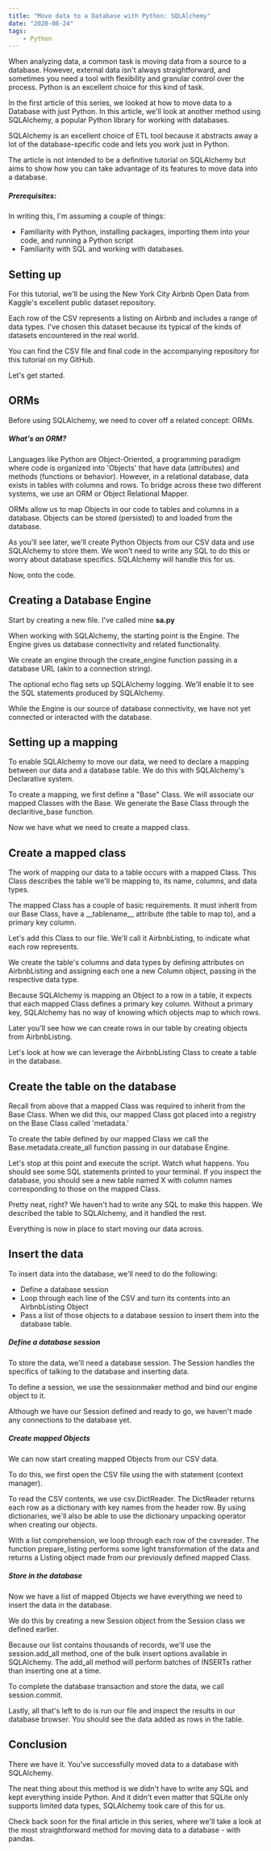 ```yaml
---
title: "Move data to a Database with Python: SQLAlchemy"
date: "2020-08-24"
tags:
    - Python
---
```


When analyzing data, a common task is moving data from a source to a database. However, external data isn't always straightforward, and sometimes you need a tool with flexibility and granular control over the process. Python is an excellent choice for this kind of task.

In the first article of this series, we looked at how to move data to a Database with just Python. In this article, we'll look at another method using SQLAlchemy, a popular Python library for working with databases.

SQLAlchemy is an excellent choice of ETL tool because it abstracts away a lot of the database-specific code and lets you work just in Python.

The article is not intended to be a definitive tutorial on SQLAlchemy but aims to show how you can take advantage of its features to move data into a database.

##### Prerequisites:

In writing this, I'm assuming a couple of things:
* Familiarity with Python, installing packages, importing them into your code, and running a Python script
* Familiarity with SQL and working with databases.

## Setting up

For this tutorial, we'll be using the New York City Airbnb Open Data from Kaggle's excellent public dataset repository. 

Each row of the CSV represents a listing on Airbnb and includes a range of data types. I've chosen this dataset because its typical of the kinds of datasets encountered in the real world.

You can find the CSV file and final code in the accompanying repository for this tutorial on my GitHub.

Let's get started.

## ORMs

Before using SQLAlchemy, we need to cover off a related concept: ORMs. 

##### What's an ORM?

Languages like Python are Object-Oriented, a programming paradigm where code is organized into 'Objects' that have data (attributes) and methods (functions or behavior). However, in a relational database, data exists in tables with columns and rows. To bridge across these two different systems, we use an ORM or Object Relational Mapper.

ORMs allow us to map Objects in our code to tables and columns in a database. Objects can be stored (persisted) to and loaded from the database.

As you'll see later, we'll create Python Objects from our CSV data and use SQLAlchemy to store them. We won't need to write any SQL to do this or worry about database specifics. SQLAlchemy will handle this for us.

Now, onto the code.

## Creating a Database Engine

Start by creating a new file. I've called mine **sa.py**

When working with SQLAlchemy, the starting point is the Engine. The Engine gives us database connectivity and related functionality.

We create an engine through the create_engine function passing in a database URL (akin to a connection string).

The optional echo flag sets up SQLAlchemy logging. We'll enable it to see the SQL statements produced by SQLAlchemy.

While the Engine is our source of database connectivity, we have not yet connected or interacted with the database.

## Setting up a mapping

To enable SQLAlchemy to move our data, we need to declare a mapping between our data and a database table. We do this with SQLAlchemy's Declarative system.

To create a mapping, we first define a "Base" Class. We will associate our mapped Classes with the Base. We generate the Base Class through the declaritive_base function.

Now we have what we need to create a mapped class.

## Create a mapped class

The work of mapping our data to a table occurs with a mapped Class. This Class describes the table we'll be mapping to, its name, columns, and data types.

The mapped Class has a couple of basic requirements. It must inherit from our Base Class, have a \_\_tablename\_\_ attribute (the table to map to), and a primary key column.

Let's add this Class to our file. We'll call it AirbnbListing, to indicate what each row represents.

We create the table's columns and data types by defining attributes on AirbnbListing and assigning each one a new Column object, passing in the respective data type.

Because SQLAlchemy is mapping an Object to a row in a table, it expects that each mapped Class defines a primary key column. Without a primary key, SQLAlchemy has no way of knowing which objects map to which rows.

Later you'll see how we can create rows in our table by creating objects from AirbnbListing.

Let's look at how we can leverage the AirbnbListing Class to create a table in the database.

## Create the table on the database

Recall from above that a mapped Class was required to inherit from the Base Class. When we did this, our mapped Class got placed into a registry on the Base Class called 'metadata.' 

To create the table defined by our mapped Class we call the Base.metadata.create_all function passing in our database Engine.

Let's stop at this point and execute the script. Watch what happens. You should see some SQL statements printed to your terminal. If you inspect the database, you should see a new table named X with column names corresponding to those on the mapped Class.

Pretty neat, right? We haven't had to write any SQL to make this happen. We described the table to SQLAlchemy, and it handled the rest.

Everything is now in place to start moving our data across.

## Insert the data

To insert data into the database, we'll need to do the following:
* Define a database session
* Loop through each line of the CSV and turn its contents into an AirbnbListing Object
* Pass a list of those objects to a database session to insert them into the database table.

##### Define a database session
To store the data, we'll need a database session. The Session handles the specifics of talking to the database and inserting data.

To define a session, we use the sessionmaker method and bind our engine object to it.

Although we have our Session defined and ready to go, we haven't made any connections to the database yet.

##### Create mapped Objects

We can now start creating mapped Objects from our CSV data.

To do this, we first open the CSV file using the with statement (context manager).

To read the CSV contents, we use csv.DictReader. The DictReader returns each row as a dictionary with key names from the header row. By using dictionaries, we'll also be able to use the dictionary unpacking operator when creating our objects.

With a list comprehension, we loop through each row of the csvreader. The function prepare_listing performs some light transformation of the data and returns a Listing object made from our previously defined mapped Class.

##### Store in the database

Now we have a list of mapped Objects we have everything we need to insert the data in the database.

We do this by creating a new Session object from the Session class we defined earlier.

Because our list contains thousands of records, we'll use the session.add_all method, one of the bulk insert options available in SQLAlchemy. The add_all method will perform batches of INSERTs rather than inserting one at a time.

To complete the database transaction and store the data, we call session.commit.

Lastly, all that's left to do is run our file and inspect the results in our database browser. You should see the data added as rows in the table.

## Conclusion

There we have it. You've successfully moved data to a database with SQLAlchemy.

The neat thing about this method is we didn't have to write any SQL and kept everything inside Python. And it didn't even matter that SQLite only supports limited data types, SQLAlchemy took care of this for us.

Check back soon for the final article in this series, where we'll take a look at the most straightforward method for moving data to a database - with pandas.